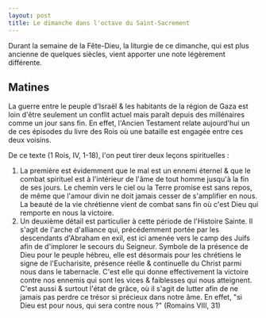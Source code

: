 ```yaml
---
layout: post
title: Le dimanche dans l'octave du Saint-Sacrement
---
```


Durant la semaine de la Fête-Dieu, la liturgie de ce dimanche, qui est plus ancienne de quelques siècles, vient apporter une note légèrement différente.

## Matines

La guerre entre le peuple d'Israël & les habitants de la région de Gaza est loin d'être seulement un conflit actuel mais paraît depuis des millénaires comme un jour sans fin. 
En effet, l'Ancien Testament relate aujourd'hui un de ces épisodes du livre des Rois où une bataille est engagée entre ces deux voisins.

De ce texte (1 Rois, IV, 1-18), l'on peut tirer deux leçons spirituelles :

1) La première est évidemment que le mal est un ennemi éternel & que le combat spirituel est à l'intérieur de l'âme de tout homme jusqu'à la fin de ses jours. Le chemin vers le ciel ou la Terre promise est sans repos, de même que l'amour divin ne doit jamais cesser de s'amplifier en nous. La beauté de la vie chrétienne vient de combat sans fin où c'est Dieu qui remporte en nous la victoire.
2) Un deuxième détail est particulier à cette période de l'Histoire Sainte. Il s'agit de l'arche d'alliance qui, précédemment portée par les descendants d'Abraham en exil, est ici amenée vers le camp des Juifs afin de d'implorer le secours du Seigneur. Symbole de la présence de Dieu pour le peuple hébreu, elle est désormais pour les chrétiens le signe de l'Eucharisite, présence réelle & continuelle du Christ parmi nous dans le tabernacle. C'est elle qui donne effectivement la victoire contre nos ennemis qui sont les vices & faiblesses qui nous atteignent. C'est aussi & surtout l'état de grâce, où il s'agit de lutter afin de ne jamais pas perdre ce trésor si précieux dans notre âme. En effet, "si Dieu est pour nous, qui sera contre nous ?" (Romains VIII, 31)